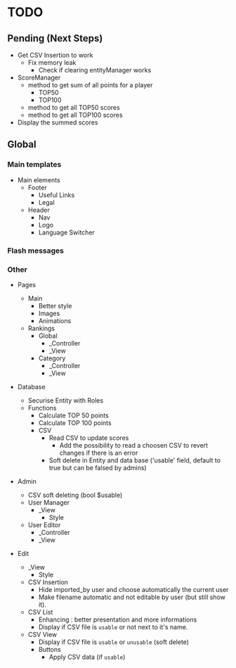 # TODO

## Pending (Next Steps)
 + Get CSV Insertion to work
   + Fix memory leak
      + Check if clearing entityManager works
 + ScoreManager 
   + method to get sum of all points for a player
      + TOP50
      + TOP100
   + method to get all TOP50 scores
   + method to get all TOP100 scores
 + Display the summed scores

## Global

### Main templates
 + Main elements
   + Footer
      + Useful Links
      + Legal
   + Header
      + Nav
      + Logo
      + Language Switcher

### Flash messages

### Other
 + Pages
   + Main
      + Better style
      + Images
      + Animations
   + Rankings
      + Global
         + _Controller
         + _View
      + Category
         + _Controller
         + _View

 + Database
   + Securise Entity with Roles
   + Functions
      + Calculate TOP 50 points
      + Calculate TOP 100 points
      + CSV
         + Read CSV to update scores
            + Add the possibility to read a choosen CSV to revert changes if there is an error
         + Soft delete in Entity and data base ('usable' field, default to true but can be falsed by admins)

 + Admin
   + CSV soft deleting (bool $usable)
   + User Manager
      + _View
         + Style
   + User Editor
      + _Controller
      + _View

 + Edit
   + _View
      + Style
   + CSV Insertion
      + Hide imported_by user and choose automatically the current user
      + Make filename automatic and not editable by user (but still show it).
   + CSV List
      + Enhancing : better presentation and more informations
      + Display if CSV file is `usable` or not next to it's name.
   + CSV View
      + Display if CSV file is `usable` or `unusable` (soft delete)
      + Buttons
         + Apply CSV data (if `usable`)
